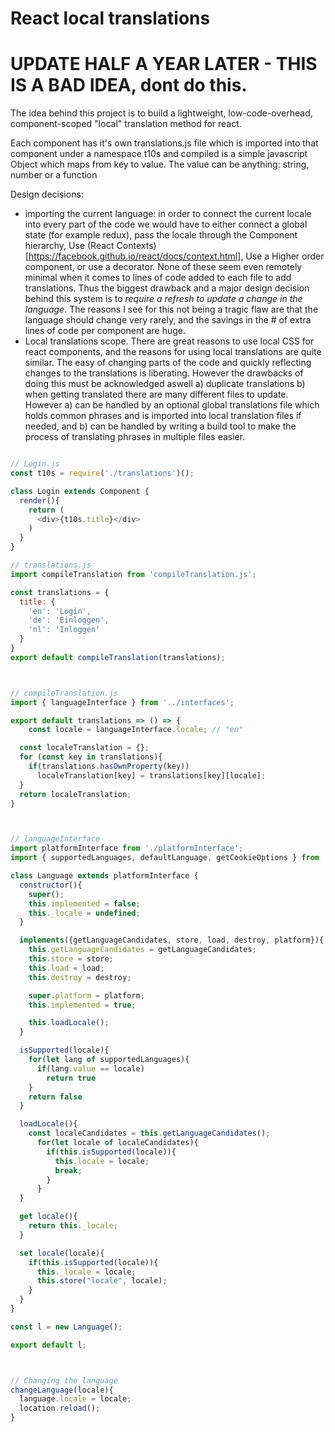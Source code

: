 # React local translations

# UPDATE HALF A YEAR LATER - THIS IS A BAD IDEA, dont do this.

The idea behind this project is to build a lightweight, low-code-overhead, component-scoped "local" translation method for react.

Each component has it's own translations.js file which is imported into that component under a namespace t10s and compiled is a simple javascript Object which maps from key to value. The value can be anything: string, number or a function

Design decisions: 
- importing the current language: in order to connect the current locale into every part of the code we would have to either connect a global state (for example redux), pass the locale through the Component hierarchy, Use (React Contexts)[https://facebook.github.io/react/docs/context.html], Use a Higher order component, or use a decorator. 
None of these seem even remotely minimal when it comes to lines of code added to each file to add translations. Thus the biggest drawback and a major design decision behind this system is to *require a refresh to update a change in the language*. The reasons I see for this not being a tragic flaw are that the language should change very rarely, and the savings in the # of extra lines of code per component are huge. 
- Local translations scope. There are great reasons to use local CSS for react components, and the reasons for using local translations are quite similar. The easy of changing parts of the code and quickly reflecting changes to the translations is liberating. However the drawbacks of doing this must be acknowledged aswell a) duplicate translations b) when getting translated there are many different files to update. However a) can be handled by an optional global translations file which holds common phrases and is imported into local translation files if needed, and b) can be handled by writing a build tool to make the process of translating phrases in multiple files easier.


```javascript

// Login.js
const t10s = require('./translations')();

class Login extends Component {
  render(){
    return (
      <div>{t10s.title}</div>
    )
  }
}

// translations.js
import compileTranslation from 'compileTranslation.js';

const translations = {
  title: {
    'en': 'Login',
    'de': 'Einloggen',
    'nl': 'Inloggen'
  }
}
export default compileTranslation(translations);



// compileTranslation.js
import { languageInterface } from '../interfaces';

export default translations => () => {
	const locale = languageInterface.locale; // "en" 

  const localeTranslation = {};
  for (const key in translations){
    if(translations.hasOwnProperty(key))
      localeTranslation[key] = translations[key][locale];
  }
  return localeTranslation;
}



// languageInterface
import platformInterface from './platformInterface';
import { supportedLanguages, defaultLanguage, getCookieOptions } from '../constants';

class Language extends platformInterface {
  constructor(){
    super();
    this.implemented = false;
    this._locale = undefined;
  }

  implements({getLanguageCandidates, store, load, destroy, platform}){
    this.getLanguageCandidates = getLanguageCandidates;
    this.store = store;
    this.load = load;
    this.destroy = destroy;

    super.platform = platform;
    this.implemented = true;

    this.loadLocale();
  }

  isSupported(locale){
    for(let lang of supportedLanguages){
      if(lang.value == locale)
        return true
    }
    return false
  }

  loadLocale(){
    const localeCandidates = this.getLanguageCandidates();
      for(let locale of localeCandidates){
        if(this.isSupported(locale)){
          this.locale = locale;
          break;
        }
      }
  }

  get locale(){
    return this._locale;
  }

  set locale(locale){
    if(this.isSupported(locale)){
      this._locale = locale;
      this.store("locale", locale);
    }
  }
}

const l = new Language();

export default l;



// Changing the language
changeLanguage(locale){
  language.locale = locale;
  location.reload();
}

```
